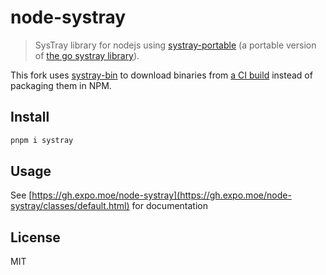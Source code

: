 # node-systray

> SysTray library for nodejs using [systray-portable](https://github.com/zaaack/systray-portable) (a portable version of [the go systray library](https://github.com/getlantern/systray)).

This fork uses [systray-bin](https://npmjs.com/package/systray-bin) to download binaries from [a CI build](https://systray-portable.astolfo.gay/) instead of packaging them in NPM.

## Install

```sh
pnpm i systray
```

## Usage

See [https://gh.expo.moe/node-systray](https://gh.expo.moe/node-systray/classes/default.html) for documentation

## License

MIT
